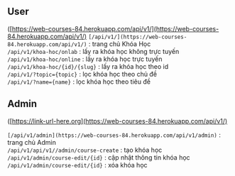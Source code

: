 ## User
([https://web-courses-84.herokuapp.com/api/v1/](https://web-courses-84.herokuapp.com/api/v1/)
`[/api/v1/](https://web-courses-84.herokuapp.com/api/v1/)` : trang chủ Khóa Học  
`/api/v1/khoa-hoc/onlab` : lấy ra khóa học không trực tuyến  
`/api/v1/khoa-hoc/online` : lấy ra khóa học trực tuyến  
`/api/v1/khoa-hoc/{id}/{slug}` : lấy ra khóa học theo id     
`/api/v1/?topic={topic}` : lọc khóa học theo chủ đề   
`/api/v1/?name={name}` : lọc khóa học theo tiêu đề  
## Admin
([https://link-url-here.org](https://web-courses-84.herokuapp.com/api/v1/)

`[/api/v1/admin](https://web-courses-84.herokuapp.com/api/v1/admin)` : trang chủ Admin   
`/api/v1/api/v1//admin/course-create` : tạo khóa học  
`/api/v1/admin/course-edit/{id}` : cập nhật thông tin khóa học  
`/api/v1/admin/course-edit/{id}` : xóa khóa học  
